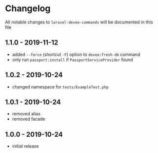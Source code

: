 # Changelog

All notable changes to `laravel-deveo-commands` will be documented in this file

## 1.1.0 - 2019-11-12

- added `--force` (shortcut `-F`) option to `deveo:fresh-db` command
- only run `passport:install` if `PassportServiceProvider` found

## 1.0.2 - 2019-10-24

- changed namespace for `tests/ExampleTest.php`

## 1.0.1 - 2019-10-24

- removed alias
- removed facade

## 1.0.0 - 2019-10-24

- initial release
